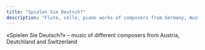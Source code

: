 ```yaml
---
title: "Spielen Sie Deutsch?"
description: "Flute, cello, piano works of composers from Germany, Austria and Switzerland"
---
```

 «Spielen Sie Deutsch?» – music of different composers from Austria, Deutchland and Switzerland